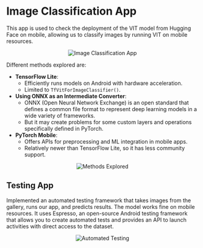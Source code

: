 # Image Classification App

This app is used to check the deployment of the VIT model from Hugging Face on mobile, allowing us to classify images by running VIT on mobile resources.

<p align="center">
  <img src="https://github.com/amitmakkad/Image-Classification-App-Pytorch/assets/79632719/617c4f64-bc2d-47f8-b4a4-9b3f7565cb62" alt="Image Classification App">
</p>

Different methods explored are:
* **TensorFlow Lite**:
  - Efficiently runs models on Android with hardware acceleration.
  - Limited to `TfVitForImageClassifier()`.
* **Using ONNX as an Intermediate Converter**:
  - ONNX (Open Neural Network Exchange) is an open standard that defines a common file format to represent deep learning models in a wide variety of frameworks.
  - But it may create problems for some custom layers and operations specifically defined in PyTorch.
* **PyTorch Mobile**:
  - Offers APIs for preprocessing and ML integration in mobile apps.
  - Relatively newer than TensorFlow Lite, so it has less community support.

<p align="center">
  <img src="https://github.com/amitmakkad/Image-Classification-App-Pytorch/assets/79632719/54c8807d-1b65-444d-92d1-ff60f9807343" alt="Methods Explored">
</p>

## Testing App

Implemented an automated testing framework that takes images from the gallery, runs our app, and predicts results. The model works fine on mobile resources. It uses Espresso, an open-source Android testing framework that allows you to create automated tests and provides an API to launch activities with direct access to the dataset.

<p align="center">
  <img src="https://github.com/amitmakkad/Image-Classification-App-Pytorch/assets/79632719/19b30d3a-9ace-477a-909a-9964b658d658" alt="Automated Testing">
</p>
